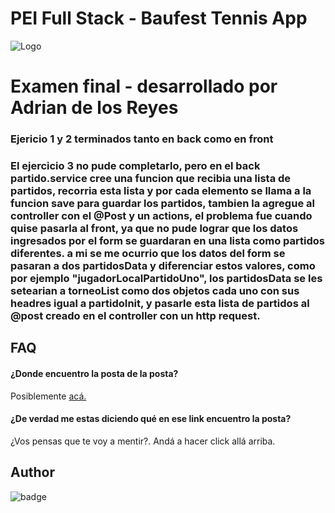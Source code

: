 # PEI Full Stack - Baufest Tennis App
![Logo](https://images.unsplash.com/photo-1595057602304-8b54f16dc1b0?ixid=MnwxMjA3fDB8MHxwaG90by1wYWdlfHx8fGVufDB8fHx8&ixlib=rb-1.2.1&auto=format&fit=crop&w=1000&q=80)

# Examen final - desarrollado por Adrian de los Reyes
### Ejericio 1 y 2 terminados tanto en back como en front
### El ejercicio 3 no pude completarlo, pero en el back partido.service cree una funcion que recibia una lista de partidos, recorria esta lista y por cada elemento se llama a la funcion save para guardar los partidos, tambien la agregue al controller con el @Post y un actions, el problema fue cuando quise pasarla al front, ya que no pude lograr que los datos ingresados por el form se guardaran en una lista como partidos diferentes. a mi se me ocurrio que los datos del form se pasaran a dos partidosData y diferenciar estos valores, como por ejemplo "jugadorLocalPartidoUno", los partidosData se les setearian a torneoList como dos objetos cada uno con sus headres igual a partidoInit, y pasarle esta lista de partidos al @post creado en el controller con un http request. 


## FAQ

#### ¿Donde encuentro la posta de la posta?

Posiblemente [acá.](https://baufest.gitbook.io/baufest-pei/)

#### ¿De verdad me estas diciendo qué en ese link encuentro la posta?

¿Vos pensas que te voy a mentir?. Andá a hacer click allá arriba.

## Author

![badge](https://img.shields.io/static/v1.svg?style=flat-square&label=Señor%20X&message=Sr.%20Fullstack%20Developer&labelColor=1A1A1A&color=999999&logo=hackaday)
